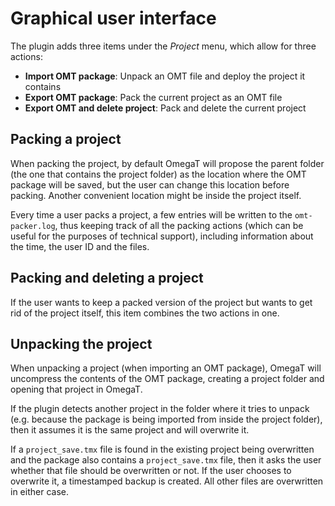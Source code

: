 # Graphical user interface
The plugin adds three items under the *Project* menu, which allow for three actions:

* **Import OMT package**: Unpack an OMT file and deploy the project it contains
* **Export OMT package**: Pack the current project as an OMT file
* **Export OMT and delete project**: Pack and delete the current project

## Packing a project

When packing the project, by default OmegaT will propose the parent folder (the one that contains the project folder) as the location where the OMT package will be saved, but the user can change this location before packing. Another convenient location might be inside the project itself. 

Every time a user packs a project, a few entries will be written to the `omt-packer.log`, thus keeping track of all the packing actions (which can be useful for the purposes of technical support), including information about the time, the user ID and the files.

## Packing and deleting a project

If the user wants to keep a packed version of the project but wants to get rid of the project itself, this item combines the two actions in one.

## Unpacking the project

When unpacking a project (when importing an OMT package), OmegaT will uncompress the contents of the OMT package, creating a project folder and opening that project in OmegaT. 

If the plugin detects another project in the folder where it tries to unpack (e.g. because the package is being imported from inside the project folder), then it assumes it is the same project and will overwrite it. 

If a `project_save.tmx` file is found in the existing project being overwritten and the package also contains a `project_save.tmx` file, then it asks the user whether that file should be overwritten or not. If the user chooses to overwrite it, a timestamped backup is created. All other files are overwritten in either case. 
